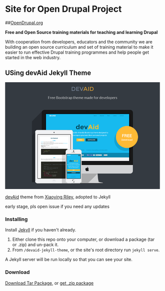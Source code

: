 # Site for Open Drupal Project
##[OpenDrupal.org](https://opendrupal.org)

**Free and Open Source training materials for teaching and learning Drupal**

With cooperation from developers, educators and the community we are building an open source curriculum and set of training material to make it easier to run effective Drupal training programmes and help people get started in the web industry.


## USing devAid **Jekyll** Theme

<p align="center">
  <img src="images/devaid_cover.png">
</p>

[devAid](https://github.com/xriley/devAid-Theme) theme from [Xiaoying Riley](http://xiaoyingriley.com/), adopted to Jekyll

early stage, pls open issue if you need any updates

### Installing

Install [Jekyll](https://jekyllrb.com/) if you haven't already.

1. Either clone this repo onto your computer, or download a package (tar or .zip) and un-pack it.
2. From `/devaid-jekyll-theme`, or the site's root directory run `jekyll serve`.

A Jekyll server will be run locally so that you can see your site.

### Download

[Download Tar Package](https://github.com/kevit/devaid-jekyll-theme/blob/master/archive.tar.bz2), or [get .zip package](https://github.com/thundergolfer/devaid-jekyll-theme/archive/master.zip)
